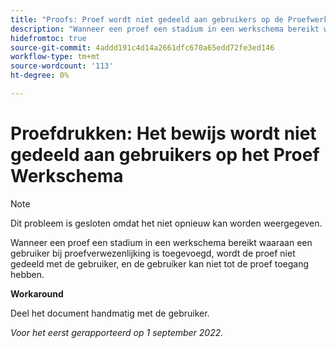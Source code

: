 ```yaml
---
title: "Proofs: Proef wordt niet gedeeld aan gebruikers op de Proefwerkstroom"
description: "Wanneer een proef een stadium in een werkschema bereikt waaraan een gebruiker bij proefverwezenlijking is toegevoegd, wordt de proef niet gedeeld met de gebruiker, en de gebruiker kan niet tot de proef toegang hebben."
hidefromtoc: true
source-git-commit: 4addd191c4d14a2661dfc670a65edd72fe3ed146
workflow-type: tm+mt
source-wordcount: '113'
ht-degree: 0%

---
```



# Proefdrukken: Het bewijs wordt niet gedeeld aan gebruikers op het Proef Werkschema

<!--This issue is on the WF and WFP TOCs-->

>[!NOTE]
>
>Dit probleem is gesloten omdat het niet opnieuw kan worden weergegeven.

Wanneer een proef een stadium in een werkschema bereikt waaraan een gebruiker bij proefverwezenlijking is toegevoegd, wordt de proef niet gedeeld met de gebruiker, en de gebruiker kan niet tot de proef toegang hebben.

**Workaround**

Deel het document handmatig met de gebruiker.

_Voor het eerst gerapporteerd op 1 september 2022._

